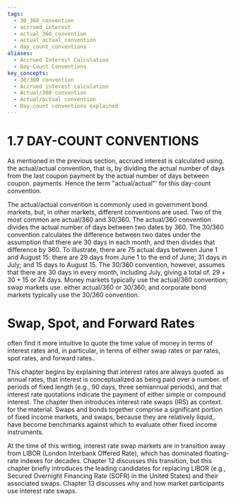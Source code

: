 ```yaml
---
tags:
  - 30_360_convention
  - accrued_interest
  - actual_360_convention
  - actual_actual_convention
  - day_count_conventions
aliases:
  - Accrued Interest Calculation
  - Day-Count Conventions
key_concepts:
  - 30/360 convention
  - Accrued interest calculation
  - Actual/360 convention
  - Actual/actual convention
  - Day-count conventions explained
---
```


# 1.7 DAY-COUNT CONVENTIONS  

As mentioned in the previous section, accrued interest is calculated using. the actual/actual convention, that is, by dividing the actual number of days from the last coupon payment by the actual number of days between coupon. payments. Hence the term "actual/actual"' for this day-count convention.  

The actual/actual convention is commonly used in government bond. markets, but, in other markets, different conventions are used. Two of the most common are actual/360 and 30/360. The actual/360 convention divides the actual number of days between two dates by 360. The 30/360 convention calculates the difference between two dates under the assumption that there are 30 days in each month, and then divides that difference by 360. To illustrate, there are 75 actual days between June 1 and August 15: there are 29 days from June 1 to the end of June; 31 days in July; and 15 days to August 15. The 30/360 convention, however, assumes that there are 30 days in every month, including July, giving a total of. $29+30+15$ or 74 days. Money markets typically use the actual/360 convention; swap markets use. either actual/360 or 30/360; and corporate bond markets typically use the 30/360 convention.  

# Swap, Spot, and Forward Rates  

often find it more intuitive to quote the time value of money in terms of interest rates and, in particular, in terms of either swap rates or par rates, spot rates, and forward rates..  

This chapter begins by explaining that interest rates are always quoted. as annual rates, that interest is conceptualized as being paid over a number. of periods of fixed length (e.g., 90 days, three semiannual periods), and that interest rate quotations indicate the payment of either simple or compound interest. The chapter then introduces interest rate swaps (IRS) as context. for the material. Swaps and bonds together comprise a significant portion of fixed income markets, and swaps, because they are relatively liquid,. have become benchmarks against which to evaluate other fixed income instruments.  

At the time of this writing, interest rate swap markets are in transition away from LIBOR (London Interbank Offered Rate), which has dominated floating-rate indexes for decades. Chapter 12 discusses this transition, but this chapter briefly introduces the leading candidates for replacing LIBOR (e.g., Secured Overnight Financing Rate (SOFR) in the United States) and their associated swaps. Chapter 13 discusses why and how market participants use interest rate swaps.
